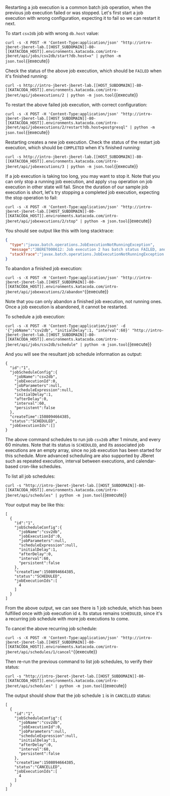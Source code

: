 Restarting a job execution is a common batch job operation, when the previous job execution
failed or was stopped. Let's first start a job execution with wrong configuration, expecting
it to fail so we can restart it next.

To start ``csv2db`` job with wrong ``db.host`` value:

``curl -s -X POST -H 'Content-Type:application/json' "http://intro-jberet-jberet-lab.[[HOST_SUBDOMAIN]]-80-[[KATACODA_HOST]].environments.katacoda.com/intro-jberet/api/jobs/csv2db/start?db.host=x" | python -m json.tool``{{execute}}

Check the status of the above job execution, which should be ``FAILED`` when it's finished running:

``curl -s http://intro-jberet-jberet-lab.[[HOST_SUBDOMAIN]]-80-[[KATACODA_HOST]].environments.katacoda.com/intro-jberet/api/jobexecutions/2 | python -m json.tool``{{execute}}

To restart the above failed job execution, with correct configuration:

``curl -s -X POST -H 'Content-Type:application/json' "http://intro-jberet-jberet-lab.[[HOST_SUBDOMAIN]]-80-[[KATACODA_HOST]].environments.katacoda.com/intro-jberet/api/jobexecutions/2/restart?db.host=postgresql" | python -m json.tool``{{execute}}

Restarting creates a new job execution. Check the status of the restart job execution, which should be ``COMPLETED`` when it's finished running:

``curl -s http://intro-jberet-jberet-lab.[[HOST_SUBDOMAIN]]-80-[[KATACODA_HOST]].environments.katacoda.com/intro-jberet/api/jobexecutions/3 | python -m json.tool``{{execute}}

If a job execution is taking too long, you may want to stop it. Note that you can only
stop a running job execution, and apply ``stop`` operation on job execution in other state
will fail. Since the duration of our sample job execution is short, let's try stopping a
completed job execution, expecting the stop operation to fail:

``curl -s -X POST -H 'Content-Type:application/json' "http://intro-jberet-jberet-lab.[[HOST_SUBDOMAIN]]-80-[[KATACODA_HOST]].environments.katacoda.com/intro-jberet/api/jobexecutions/2/stop" | python -m json.tool``{{execute}}

You should see output like this with long stacktrace:

```json
{
  "type":"javax.batch.operations.JobExecutionNotRunningException",
  "message":"JBERET000612: Job execution 2 has batch status FAILED, and is not running.",
  "stackTrace":"javax.batch.operations.JobExecutionNotRunningException: ..."
}
```

To abandon a finished job execution:

``curl -s -X POST -H 'Content-Type:application/json' "http://intro-jberet-jberet-lab.[[HOST_SUBDOMAIN]]-80-[[KATACODA_HOST]].environments.katacoda.com/intro-jberet/api/jobexecutions/2/abandon"``{{execute}}

Note that you can only abandon a finished job execution, not running ones. Once a job execution is abandoned,
it cannot be restarted.

To schedule a job execution:

``curl -s -X POST -H 'Content-Type:application/json' -d '{"jobName":"csv2db", "initialDelay":1, "interval":60}' "http://intro-jberet-jberet-lab.[[HOST_SUBDOMAIN]]-80-[[KATACODA_HOST]].environments.katacoda.com/intro-jberet/api/jobs/csv2db/schedule" | python -m json.tool``{{execute}}

And you will see the resultant job schedule information as output:

```text
{
  "id":"1",
  "jobScheduleConfig":{
    "jobName":"csv2db",
    "jobExecutionId":0,
    "jobParameters":null,
    "scheduleExpression":null,
    "initialDelay":1,
    "afterDelay":0,
    "interval":60,
    "persistent":false
  },
  "createTime":1508094664385,
  "status":"SCHEDULED",
  "jobExecutionIds":[]
}
```

The above command schedules to run job `csv2db` after 1 minute, and every 60 minutes.
Note that its status is ``SCHEDULED``, and its associated job executions are an empty array, since
no job execution has been started for this schedule.
More advanced scheduling are also supported by JBeret such as repeated execution, interval between executions, 
and calendar-based cron-like schedules.

To list all job schedules:

``curl -s "http://intro-jberet-jberet-lab.[[HOST_SUBDOMAIN]]-80-[[KATACODA_HOST]].environments.katacoda.com/intro-jberet/api/schedules" | python -m json.tool``{{execute}}

Your output may be like this:

```text
[
  {
    "id":"1",
    "jobScheduleConfig":{
      "jobName":"csv2db",
      "jobExecutionId":0,
      "jobParameters":null,
      "scheduleExpression":null,
      "initialDelay":1,
      "afterDelay":0,
      "interval":60,
      "persistent":false
    },
    "createTime":1508094664385,
    "status":"SCHEDULED",
    "jobExecutionIds":[
      4
    ]
  }
]
```
From the above output, we can see there is 1 job schedule, which has been fulfilled once with job execution id ``4``.
Its status remains ``SCHEDULED``, since it's a recurring job schedule with more job executions to come.

To cancel the above recurring job schedule:

``curl -s -X POST -H 'Content-Type:application/json' "http://intro-jberet-jberet-lab.[[HOST_SUBDOMAIN]]-80-[[KATACODA_HOST]].environments.katacoda.com/intro-jberet/api/schedules/1/cancel"``{{execute}}

Then re-run the previous command to list job schedules, to verify their status:

``curl -s "http://intro-jberet-jberet-lab.[[HOST_SUBDOMAIN]]-80-[[KATACODA_HOST]].environments.katacoda.com/intro-jberet/api/schedules" | python -m json.tool``{{execute}}

The output should show that the job schedule ``1`` is in ``CANCELLED`` status:

```text
[
  {
    "id":"1",
    "jobScheduleConfig":{
      "jobName":"csv2db",
      "jobExecutionId":0,
      "jobParameters":null,
      "scheduleExpression":null,
      "initialDelay":1,
      "afterDelay":0,
      "interval":60,
      "persistent":false
    },
    "createTime":1508094664385,
    "status":"CANCELLED",
    "jobExecutionIds":[
      4
    ]
  }
]
```

